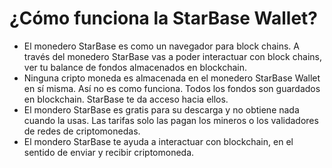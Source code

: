 # ¿Cómo funciona la StarBase Wallet?

- El monedero StarBase es como un navegador para block chains. A través del monedero StarBase vas a poder interactuar con block chains, ver tu balance de fondos almacenados en blockchain.
- Ninguna cripto moneda es almacenada en el monedero StarBase Wallet en sí misma. Así no es como funciona. Todos los fondos son guardados en blockchain. StarBase te da acceso hacia ellos.
- El mondero StarBase es gratis para su descarga y no obtiene nada cuando la usas. Las tarifas solo las pagan los mineros o los validadores de redes de criptomonedas.
- El mondero StarBase te ayuda a interactuar con blockchain, en el sentido de enviar y recibir criptomoneda.

